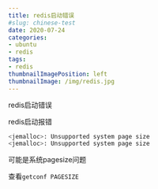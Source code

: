 ```yaml
---
title: redis启动错误
#slug: chinese-test
date: 2020-07-24
categories:
- ubuntu
- redis
tags:
- redis
thumbnailImagePosition: left
thumbnailImage: /img/redis.jpg
---
```

redis启动错误
<!--more-->


redis启动报错
```bash
<jemalloc>: Unsupported system page size
<jemalloc>: Unsupported system page size
```
可能是系统pagesize问题

查看`getconf PAGESIZE`
